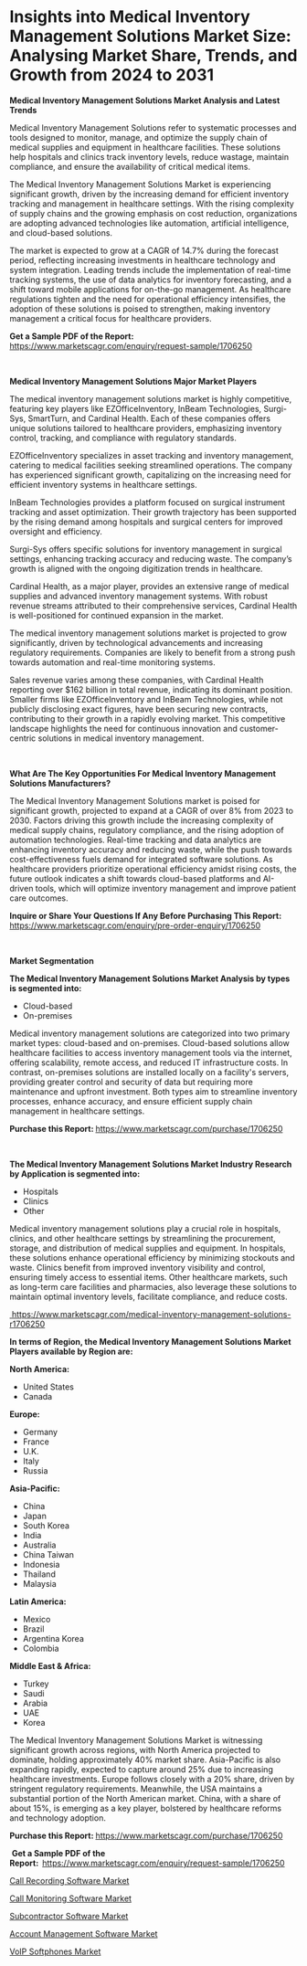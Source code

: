 <p><h1>Insights into Medical Inventory Management Solutions Market Size: Analysing Market Share, Trends, and Growth from 2024 to 2031</h1></p><p><strong>Medical Inventory Management Solutions Market Analysis and Latest Trends</strong></p>
<p><p>Medical Inventory Management Solutions refer to systematic processes and tools designed to monitor, manage, and optimize the supply chain of medical supplies and equipment in healthcare facilities. These solutions help hospitals and clinics track inventory levels, reduce wastage, maintain compliance, and ensure the availability of critical medical items. </p><p>The Medical Inventory Management Solutions Market is experiencing significant growth, driven by the increasing demand for efficient inventory tracking and management in healthcare settings. With the rising complexity of supply chains and the growing emphasis on cost reduction, organizations are adopting advanced technologies like automation, artificial intelligence, and cloud-based solutions. </p><p>The market is expected to grow at a CAGR of 14.7% during the forecast period, reflecting increasing investments in healthcare technology and system integration. Leading trends include the implementation of real-time tracking systems, the use of data analytics for inventory forecasting, and a shift toward mobile applications for on-the-go management. As healthcare regulations tighten and the need for operational efficiency intensifies, the adoption of these solutions is poised to strengthen, making inventory management a critical focus for healthcare providers.</p></p>
<p><strong>Get a Sample PDF of the Report:&nbsp;</strong> <a href="https://www.marketscagr.com/enquiry/request-sample/1706250?utm_campaign=1576&utm_medium=2&utm_source=Github&utm_content=ia&utm_term=21102024&utm_id=medical-inventory-management-solutions">https://www.marketscagr.com/enquiry/request-sample/1706250</a></p>
<p>&nbsp;</p>
<p><strong>Medical Inventory Management Solutions Major Market Players</strong></p>
<p><p>The medical inventory management solutions market is highly competitive, featuring key players like EZOfficeInventory, InBeam Technologies, Surgi-Sys, SmartTurn, and Cardinal Health. Each of these companies offers unique solutions tailored to healthcare providers, emphasizing inventory control, tracking, and compliance with regulatory standards.</p><p>EZOfficeInventory specializes in asset tracking and inventory management, catering to medical facilities seeking streamlined operations. The company has experienced significant growth, capitalizing on the increasing need for efficient inventory systems in healthcare settings.</p><p>InBeam Technologies provides a platform focused on surgical instrument tracking and asset optimization. Their growth trajectory has been supported by the rising demand among hospitals and surgical centers for improved oversight and efficiency.</p><p>Surgi-Sys offers specific solutions for inventory management in surgical settings, enhancing tracking accuracy and reducing waste. The company’s growth is aligned with the ongoing digitization trends in healthcare.</p><p>Cardinal Health, as a major player, provides an extensive range of medical supplies and advanced inventory management systems. With robust revenue streams attributed to their comprehensive services, Cardinal Health is well-positioned for continued expansion in the market.</p><p>The medical inventory management solutions market is projected to grow significantly, driven by technological advancements and increasing regulatory requirements. Companies are likely to benefit from a strong push towards automation and real-time monitoring systems.</p><p>Sales revenue varies among these companies, with Cardinal Health reporting over $162 billion in total revenue, indicating its dominant position. Smaller firms like EZOfficeInventory and InBeam Technologies, while not publicly disclosing exact figures, have been securing new contracts, contributing to their growth in a rapidly evolving market. This competitive landscape highlights the need for continuous innovation and customer-centric solutions in medical inventory management.</p></p>
<p>&nbsp;</p>
<p><strong>What Are The Key Opportunities For Medical Inventory Management Solutions Manufacturers?</strong></p>
<p><p>The Medical Inventory Management Solutions market is poised for significant growth, projected to expand at a CAGR of over 8% from 2023 to 2030. Factors driving this growth include the increasing complexity of medical supply chains, regulatory compliance, and the rising adoption of automation technologies. Real-time tracking and data analytics are enhancing inventory accuracy and reducing waste, while the push towards cost-effectiveness fuels demand for integrated software solutions. As healthcare providers prioritize operational efficiency amidst rising costs, the future outlook indicates a shift towards cloud-based platforms and AI-driven tools, which will optimize inventory management and improve patient care outcomes.</p></p>
<p><strong>Inquire or Share Your Questions If Any Before Purchasing This Report:</strong> <a href="https://www.marketscagr.com/enquiry/pre-order-enquiry/1706250?utm_campaign=1576&utm_medium=2&utm_source=Github&utm_content=ia&utm_term=21102024&utm_id=medical-inventory-management-solutions">https://www.marketscagr.com/enquiry/pre-order-enquiry/1706250</a></p>
<p>&nbsp;</p>
<p><strong>Market Segmentation</strong></p>
<p><strong>The Medical Inventory Management Solutions Market Analysis by types is segmented into:</strong></p>
<p><ul><li>Cloud-based</li><li>On-premises</li></ul></p>
<p><p>Medical inventory management solutions are categorized into two primary market types: cloud-based and on-premises. Cloud-based solutions allow healthcare facilities to access inventory management tools via the internet, offering scalability, remote access, and reduced IT infrastructure costs. In contrast, on-premises solutions are installed locally on a facility's servers, providing greater control and security of data but requiring more maintenance and upfront investment. Both types aim to streamline inventory processes, enhance accuracy, and ensure efficient supply chain management in healthcare settings.</p></p>
<p><strong>Purchase this Report:&nbsp;</strong><a href="https://www.marketscagr.com/purchase/1706250?utm_campaign=1576&utm_medium=2&utm_source=Github&utm_content=ia&utm_term=21102024&utm_id=medical-inventory-management-solutions">https://www.marketscagr.com/purchase/1706250</a></p>
<p>&nbsp;</p>
<p><strong>The Medical Inventory Management Solutions Market Industry Research by Application is segmented into:</strong></p>
<p><ul><li>Hospitals</li><li>Clinics</li><li>Other</li></ul></p>
<p><p>Medical inventory management solutions play a crucial role in hospitals, clinics, and other healthcare settings by streamlining the procurement, storage, and distribution of medical supplies and equipment. In hospitals, these solutions enhance operational efficiency by minimizing stockouts and waste. Clinics benefit from improved inventory visibility and control, ensuring timely access to essential items. Other healthcare markets, such as long-term care facilities and pharmacies, also leverage these solutions to maintain optimal inventory levels, facilitate compliance, and reduce costs.</p></p>
<p><a href="https://www.marketscagr.com/medical-inventory-management-solutions-r1706250?utm_campaign=1576&utm_medium=2&utm_source=Github&utm_content=ia&utm_term=21102024&utm_id=medical-inventory-management-solutions">&nbsp;https://www.marketscagr.com/medical-inventory-management-solutions-r1706250</a></p>
<p><strong>In terms of Region, the Medical Inventory Management Solutions Market Players available by Region are:</strong></p>
<p>
    <p> <strong> North America: </strong>
        <ul>
            <li>United States</li>
            <li>Canada</li>
        </ul>
        </p> 
    <p> <strong> Europe: </strong>
        <ul>
            <li>Germany</li>
            <li>France</li>
            <li>U.K.</li>
            <li>Italy</li>
            <li>Russia</li>
        </ul>
        </p> 
    <p> <strong> Asia-Pacific: </strong>
        <ul>
            <li>China</li>
            <li>Japan</li>
            <li>South Korea</li>
            <li>India</li>
            <li>Australia</li>
            <li>China Taiwan</li>
            <li>Indonesia</li>
            <li>Thailand</li>
            <li>Malaysia</li>
        </ul>
        </p> 
    <p> <strong> Latin America: </strong>
        <ul>
            <li>Mexico</li>
            <li>Brazil</li>
            <li>Argentina Korea</li>
            <li>Colombia</li>
        </ul>
        </p> 
    <p> <strong> Middle East & Africa: </strong>
        <ul>
            <li>Turkey</li>
            <li>Saudi</li>
            <li>Arabia</li>
            <li>UAE</li>
            <li>Korea</li>
        </ul>
    </p>
    </p>
<p><p>The Medical Inventory Management Solutions Market is witnessing significant growth across regions, with North America projected to dominate, holding approximately 40% market share. Asia-Pacific is also expanding rapidly, expected to capture around 25% due to increasing healthcare investments. Europe follows closely with a 20% share, driven by stringent regulatory requirements. Meanwhile, the USA maintains a substantial portion of the North American market. China, with a share of about 15%, is emerging as a key player, bolstered by healthcare reforms and technology adoption.</p></p>
<p><strong>Purchase this Report: </strong><a href="https://www.marketscagr.com/purchase/1706250?utm_campaign=1576&utm_medium=2&utm_source=Github&utm_content=ia&utm_term=21102024&utm_id=medical-inventory-management-solutions">https://www.marketscagr.com/purchase/1706250</a></p>
<p>&nbsp;<strong>Get a Sample PDF of the Report:&nbsp;&nbsp;</strong><a href="https://www.marketscagr.com/enquiry/request-sample/1706250?utm_campaign=1576&utm_medium=2&utm_source=Github&utm_content=ia&utm_term=21102024&utm_id=medical-inventory-management-solutions">https://www.marketscagr.com/enquiry/request-sample/1706250</a></p>
<p><strong></strong></p>
<p><p><a href="https://www.linkedin.com/pulse/in-depth-call-recording-software-market-review-size-share-132cagr-jcfnf?utm_campaign=1576&utm_medium=2&utm_source=Github&utm_content=ia&utm_term=21102024&utm_id=medical-inventory-management-solutions">Call Recording Software Market</a></p><p><a href="https://www.linkedin.com/pulse/call-monitoring-software-market-refracting-trends-consumer-rdkwf?utm_campaign=1576&utm_medium=2&utm_source=Github&utm_content=ia&utm_term=21102024&utm_id=medical-inventory-management-solutions">Call Monitoring Software Market</a></p><p><a href="https://www.linkedin.com/pulse/strategic-forecast-subcontractor-software-market-growth-079kc?utm_campaign=1576&utm_medium=2&utm_source=Github&utm_content=ia&utm_term=21102024&utm_id=medical-inventory-management-solutions">Subcontractor Software Market</a></p><p><a href="https://www.linkedin.com/pulse/account-management-software-market-industry-trends-forecast-03icc?utm_campaign=1576&utm_medium=2&utm_source=Github&utm_content=ia&utm_term=21102024&utm_id=medical-inventory-management-solutions">Account Management Software Market</a></p><p><a href="https://www.linkedin.com/pulse/voip-softphones-market-maturity-analysis-regional-disparities-d8svf?utm_campaign=1576&utm_medium=2&utm_source=Github&utm_content=ia&utm_term=21102024&utm_id=medical-inventory-management-solutions">VoIP Softphones Market</a></p></p>